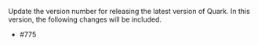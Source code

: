 Update the version number for releasing the latest version of Quark.
In this version, the following changes will be included.

- #775
